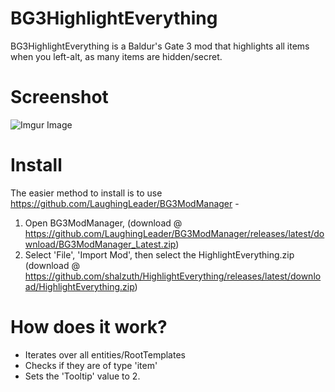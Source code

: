 # BG3HighlightEverything
 BG3HighlightEverything is a Baldur's Gate 3 mod that highlights all items when you left-alt, as many items are hidden/secret.

# Screenshot

 ![Imgur Image](https://i.imgur.com/WW4pGPz.jpg)
 
# Install
 The easier method to install is to use https://github.com/LaughingLeader/BG3ModManager - 
 
 1. Open BG3ModManager, (download @ https://github.com/LaughingLeader/BG3ModManager/releases/latest/download/BG3ModManager_Latest.zip)  
 2. Select 'File', 'Import Mod', then select the HighlightEverything.zip (download @ https://github.com/shalzuth/HighlightEverything/releases/latest/download/HighlightEverything.zip)
  
# How does it work?
 - Iterates over all entities/RootTemplates 
 - Checks if they are of type 'item' 
 - Sets the 'Tooltip' value to 2.
  
  